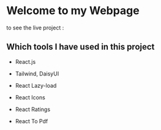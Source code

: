 # Welcome to my Webpage

to see the live project : 

## Which tools I have used in this project
  *  React.js

  * Tailwind, DaisyUI

  * React Lazy-load

  * React Icons

  * React Ratings

  * React To Pdf
  




